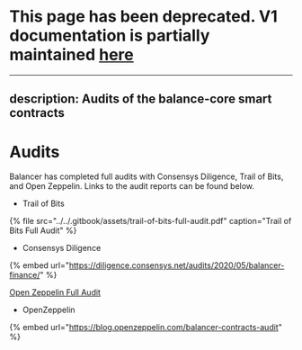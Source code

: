 # This page has been deprecated. V1 documentation is partially maintained [here](docs.balancer.fi/v/v1/protocol/security/audits)

---
description: Audits of the balance-core smart contracts
---

# Audits

Balancer has completed full audits with Consensys Diligence, Trail of Bits, and Open Zeppelin. Links to the audit reports can be found below.

* Trail of Bits

{% file src="../../.gitbook/assets/trail-of-bits-full-audit.pdf" caption="Trail of Bits Full Audit" %}

*  Consensys Diligence

{% embed url="https://diligence.consensys.net/audits/2020/05/balancer-finance/" %}

[Open Zeppelin Full Audit](https://blog.openzeppelin.com/balancer-contracts-audit/)

* OpenZeppelin

{% embed url="https://blog.openzeppelin.com/balancer-contracts-audit" %}

